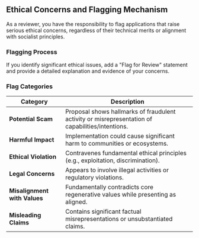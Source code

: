 ## Ethical Concerns and Flagging Mechanism

As a reviewer, you have the responsibility to flag applications that raise serious ethical concerns, regardless of their technical merits or alignment with socialist principles.

### Flagging Process

If you identify significant ethical issues, add a "Flag for Review" statement and provide a detailed explanation and evidence of your concerns.

### Flag Categories

| Category | Description |
|----------|-------------|
| **Potential Scam** | Proposal shows hallmarks of fraudulent activity or misrepresentation of capabilities/intentions. |
| **Harmful Impact** | Implementation could cause significant harm to communities or ecosystems. |
| **Ethical Violation** | Contravenes fundamental ethical principles (e.g., exploitation, discrimination). |
| **Legal Concerns** | Appears to involve illegal activities or regulatory violations. |
| **Misalignment with Values** | Fundamentally contradicts core regenerative values while presenting as aligned. |
| **Misleading Claims** | Contains significant factual misrepresentations or unsubstantiated claims. |
